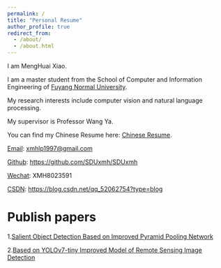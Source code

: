 ```yaml
---
permalink: /
title: "Personal Resume"
author_profile: true
redirect_from: 
  - /about/
  - /about.html
---
```

I am MengHuai Xiao.

I am a master student from the School of Computer and Information Engineering of [Fuyang Normal University](https://www.fynu.edu.cn). 

My research interests include computer vision and natural language processing.

My supervisor is Professor Wang Ya. 

You can find my Chinese Resume here: [Chinese Resume](../files/Chinese_resume.pdf).

[Email](xmhlp1997@gmail.com): xmhlp1997@gmail.com

[Github](https://github.com/SDUxmh/SDUxmh): https://github.com/SDUxmh/SDUxmh

[Wechat](../images/Wechat.png): XMH8023591 

[CSDN](https://blog.csdn.net/qq_52062754?type=blog): https://blog.csdn.net/qq_52062754?type=blog

Publish papers
===========
1.[Salient Object Detection Based on Improved Pyramid Pooling Network](https://ieeexplore.ieee.org/document/10335231)

2.[Based on YOLOv7-tiny Improved Model of Remote Sensing Image Detection](https://ieeexplore.ieee.org/document/10335430)


